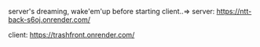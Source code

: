 

server's dreaming, wake'em'up before starting client..=>
server:  https://ntt-back-s6oj.onrender.com/


client:  https://trashfront.onrender.com/
